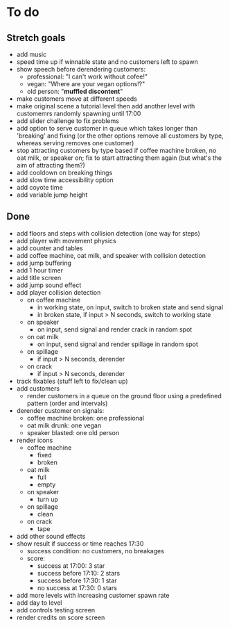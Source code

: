 # To do

## Stretch goals

- add music
- speed time up if winnable state and no customers left to spawn
- show speech before derendering customers:
  - professional: "I can't work without cofee!"
  - vegan: "Where are your vegan options!?"
  - old person: "**muffled discontent**"
- make customers move at different speeds
- make original scene a tutorial level then add another level with customemrs
  randomly spawning until 17:00
- add slider challenge to fix problems
- add option to serve customer in queue which takes longer than 'breaking' and
  fixing (or the other options remove all customers by type, whereas serving
  removes one customer)
- stop attracting customers by type based if coffee machine broken, no oat milk,
  or speaker on; fix to start attracting them again (but what's the aim of
  attracting them?)
- add cooldown on breaking things
- add slow time accessibility option
- add coyote time
- add variable jump height

## Done

- add floors and steps with collision detection (one way for steps)
- add player with movement physics
- add counter and tables
- add coffee machine, oat milk, and speaker with collision detection
- add jump buffering
- add 1 hour timer
- add title screen
- add jump sound effect
- add player collision detection
  - on coffee machine
    - in working state, on input, switch to broken state and send signal
    - in broken state, if input > N seconds, switch to working state
  - on speaker
    - on input, send signal and render crack in random spot
  - on oat milk
    - on input, send signal and render spillage in random spot
  - on spillage
    - if input > N seconds, derender
  - on crack
    - if input > N seconds, derender
- track fixables (stuff left to fix/clean up)
- add customers
  - render customers in a queue on the ground floor using a predefined pattern
    (order and intervals)
- derender customer on signals:
  - coffee machine broken: one professional
  - oat milk drunk: one vegan
  - speaker blasted: one old person
- render icons
  - coffee machine
    - fixed
    - broken
  - oat milk
    - full
    - empty
  - on speaker
    - turn up
  - on spillage
    - clean
  - on crack
    - tape
- add other sound effects
- show result if success or time reaches 17:30
  - success condition: no customers, no breakages
  - score:
    - success at 17:00: 3 star
    - success before 17:10: 2 stars
    - success before 17:30: 1 star
    - no success at 17:30: 0 stars
- add more levels with increasing customer spawn rate
- add day to level
- add controls testing screen
- render credits on score screen

